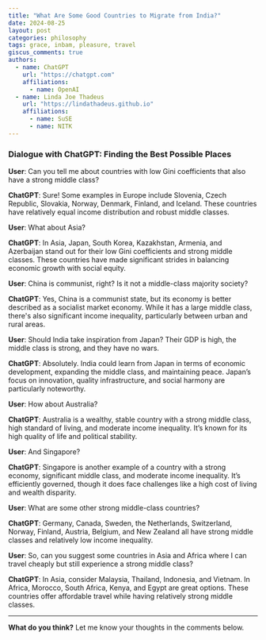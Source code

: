 ```yaml
---
title: "What Are Some Good Countries to Migrate from India?"
date: 2024-08-25
layout: post
categories: philosophy
tags: grace, inbam, pleasure, travel
giscus_comments: true
authors:
  - name: ChatGPT
    url: "https://chatgpt.com"
    affiliations:
      - name: OpenAI
  - name: Linda Joe Thadeus
    url: "https://lindathadeus.github.io"
    affiliations:
      - name: SuSE
      - name: NITK
---
```


### Dialogue with ChatGPT: Finding the Best Possible Places

**User**: Can you tell me about countries with low Gini coefficients that also have a strong middle class?

**ChatGPT**: Sure! Some examples in Europe include Slovenia, Czech Republic, Slovakia, Norway, Denmark, Finland, and Iceland. These countries have relatively equal income distribution and robust middle classes.

**User**: What about Asia?

**ChatGPT**: In Asia, Japan, South Korea, Kazakhstan, Armenia, and Azerbaijan stand out for their low Gini coefficients and strong middle classes. These countries have made significant strides in balancing economic growth with social equity.

**User**: China is communist, right? Is it not a middle-class majority society?

**ChatGPT**: Yes, China is a communist state, but its economy is better described as a socialist market economy. While it has a large middle class, there's also significant income inequality, particularly between urban and rural areas.

**User**: Should India take inspiration from Japan? Their GDP is high, the middle class is strong, and they have no wars.

**ChatGPT**: Absolutely. India could learn from Japan in terms of economic development, expanding the middle class, and maintaining peace. Japan’s focus on innovation, quality infrastructure, and social harmony are particularly noteworthy.

**User**: How about Australia?

**ChatGPT**: Australia is a wealthy, stable country with a strong middle class, high standard of living, and moderate income inequality. It’s known for its high quality of life and political stability.

**User**: And Singapore?

**ChatGPT**: Singapore is another example of a country with a strong economy, significant middle class, and moderate income inequality. It’s efficiently governed, though it does face challenges like a high cost of living and wealth disparity.

**User**: What are some other strong middle-class countries?

**ChatGPT**: Germany, Canada, Sweden, the Netherlands, Switzerland, Norway, Finland, Austria, Belgium, and New Zealand all have strong middle classes and relatively low income inequality.

**User**: So, can you suggest some countries in Asia and Africa where I can travel cheaply but still experience a strong middle class?

**ChatGPT**: In Asia, consider Malaysia, Thailand, Indonesia, and Vietnam. In Africa, Morocco, South Africa, Kenya, and Egypt are great options. These countries offer affordable travel while having relatively strong middle classes.

---

**What do you think?** Let me know your thoughts in the comments below.